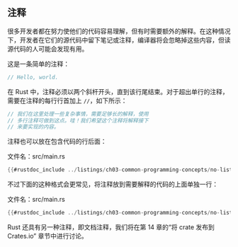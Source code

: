 ## 注释

很多开发者都在努力使他们的代码容易理解，但有时需要额外的解释。在这种情况下，开发者在它们的源代码中留下笔记或注释，编译器将会忽略掉这些内容，但读源代码的人可能会发现有用。

这是一条简单的注释：

```rust
// Hello, world.
```

在 Rust 中，注释必须以两个斜杆开头，直到该行尾结束。对于超出单行的注释，需要在注释的每行行首加上 `//`，如下所示：

```rust
// 我们在这里处理一些复杂事情，需要足够长的解释，使用
// 多行注释可做到这点。哇！我们希望这个注释将解释接下
// 来要实现的内容。
```

注释也可以放在包含代码的行后面：

<span class="filename">文件名：src/main.rs</span>

```rust
{{#rustdoc_include ../listings/ch03-common-programming-concepts/no-listing-24-comments-end-of-line/src/main.rs}}
```

不过下面的这种格式会更常见，将注释放到需要解释的代码的上面单独一行：

<span class="filename">文件名：src/main.rs</span>

```rust
{{#rustdoc_include ../listings/ch03-common-programming-concepts/no-listing-25-comments-above-line/src/main.rs}}
```

Rust 还具有另一种注释，即文档注释，我们将在第 14 章的“将 crate 发布到 Crates.io” 章节中进行讨论。
